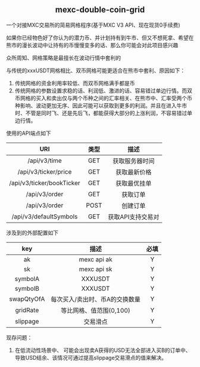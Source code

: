 <div style="text-align: center;">
  <h2>
    mexc-double-coin-grid
  </h2>
</div>

一个对接MXC交易所的简易网格程序(基于MXC V3 API、现在现货0手续费)

如果你已经物色好了你认为的潜力币、并计划持有到牛市、但又不想死拿、希望在熊市的漫长波动中让持有的币慢慢变多的话、那么你可能会对此项目感兴趣

众所周知、网格策略是最擅长在波动行情中套利的

与传统的xxxUSDT网格相比、双币网格可能更适合在熊市中套利、原因如下：

1. 传统网格的资金利用率较低、而双币网格满手都是币
2. 传统网格的参数设置求稳的话、利润低、激进的话、容易错过单边行情。而双币网格的买入和卖出仅与两个币种之间的汇率相关、在熊市中、汇率受两个币种影响、波动更加无序、因此可能可以获取到更多的利润。并且在进入牛市时、不管是同时飞、还是先后飞，都能获得大部分的上涨利润，不容易错过单边行情。

使用的API端点如下

|            URI            | 类型 |       描述        |
| :-----------------------: | :--: | :---------------: |
|       /api/v3/time        | GET  |  获取服务器时间   |
|   /api/v3/ticker/price    | GET  |   获取最新价格    |
| /api/v3/ticker/bookTicker | GET  |   获取最优挂单    |
|       /api/v3/order       | GET  |     获取订单      |
|       /api/v3/order       | POST |     创建订单      |
|  /api/v3/defaultSymbols   | GET  | 获取API支持交易对 |

涉及到的外部配置如下

|    key     |                          描述                           | 必填 |
| :--------: | :-----------------------------------------------------: | :--: |
|     ak     |                       mexc api ak                       |  Y   |
|     sk     |                       mexc api sk                       |  Y   |
|  symbolA   |                         XXXUSDT                         |  Y   |
|  symbolB   |                         XXXUSDT                         |  Y   |
| swapQtyOfA |             每次买入/卖出时、币A的交换数量              |  Y   |
|  gridRate  |                 等比网格、值范围(0,100)                 |  Y   |
| slippage | 交易滑点 |  Y   |
现存问题：

1. 在低流动性场景中、 可能会出现卖A获得的USD无法全部进入买B的订单中、导致USD结余、该情况可通过提高slippage交易滑点的值来解决。

